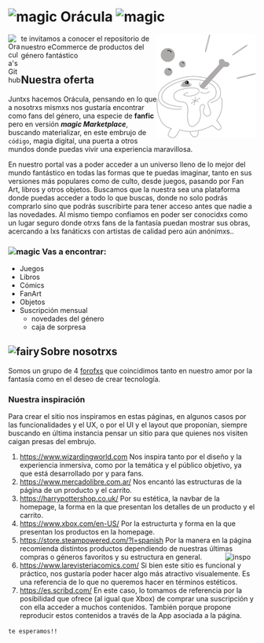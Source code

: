 # <img width="04%" align="centre" alt="magic" src="https://img.icons8.com/dotty/344/sparkling.png" />  Orácula <img width="04%" align="centre" alt="magic" src="https://img.icons8.com/dotty/344/sparkling.png" /> 
<img width="40%" align="right" alt="Caldero" src="https://github.com/NicolasMontesanto/Grupo_01_Oracula/blob/feature_logo/design/Logo/gris.png" />
<a href="https://github.com/NicolasMontesanto/Grupo_01_Oracula/tree/main">
  
<img align="left" alt="Oracula's Github" width="26px" src="https://cdn.jsdelivr.net/npm/simple-icons@v3/icons/github.svg" />
</a> 
te invitamos a conocer el repositorio de nuestro eCommerce de productos del género fantástico

## Nuestra oferta

Juntxs hacemos Orácula, pensando en lo que a nosotrxs mismxs nos gustaría encontrar como fans del género, una especie de **fanfic** pero en versión ***magic Marketplace***, buscando materializar, en este embrujo de ```código```, magia digital, una puerta a otros mundos donde puedas vivir una experiencia maravillosa.

En nuestro portal vas a poder acceder a un universo lleno de lo mejor del mundo fantástico en todas las formas que te puedas imaginar, tanto en sus versiones más populares como de culto, desde juegos, pasando por Fan Art, libros y otros objetos. Buscamos que la nuestra sea una plataforma donde puedas acceder a todo lo que buscas, donde no solo podrás comprarlo sino que podrás suscribirte para tener acceso antes que nadie a las novedades. Al mismo tiempo confiamos en poder ser conocidxs como un lugar seguro donde otrxs fans de la fantasía puedan mostrar sus obras, acercando a lxs fanáticxs con artistas de calidad pero aún anónimxs..

### <img width="05%" align="centre" alt="magic" src="https://img.icons8.com/external-glyph-chroma-amoghdesign/452/external-fantasy-happy-new-year-glyph-chroma-amoghdesign.png" /> Vas a encontrar:  

- Juegos
- Libros
- Cómics
- FanArt
- Objetos
- Suscripción mensual
  - novedades del género
  - caja de sorpresa    
  
  


## <img width="13%" align="left" alt="fairy" src="https://img.icons8.com/external-flat-lima-studio/344/external-fairy-monster-flat-lima-studio.png" /> Sobre nosotrxs

Somos un grupo de 4 [forofxs](https://www.lexico.com/es/definicion/forofo) que coincidimos tanto en nuestro amor por la fantasía como en el deseo de crear tecnología. 



### Nuestra inspiración
Para crear el sitio nos inspiramos en estas páginas, en algunos casos por las funcionalidades y el UX, o por el UI y el layout que proponían, siempre buscando en última instancia pensar un sitio para que quienes nos visiten caigan presas del embrujo.

1. https://www.wizardingworld.com Nos inspira tanto por el diseño y la experiencia inmersiva, como por la temática y el público objetivo, ya que está desarrollado por y para fans.
1. https://www.mercadolibre.com.ar/ Nos encantó las estructuras de la página de un producto y el carrito.
1. https://harrypottershop.co.uk/ Por su estética, la navbar de la homepage, la forma en la que presentan los detalles de un producto y el carrito. 
1. https://www.xbox.com/en-US/ Por la estructurta y forma en la que presentan los productos en la homepage.
1. https://store.steampowered.com/?l=spanish Por la manera en la página recomienda distintos productos dependiendo de nuestras últimas compras o géneros favoritos y su estructura en general. <img width="13%"  align="right" align="centre" alt="inspo" src="https://cdn-icons-png.flaticon.com/512/4214/4214072.png" />
1. https://www.larevisteriacomics.com/ Si bien este sitio es funcional y práctico, nos gustaría poder hacer algo más atractivo visualemente. Es una referencia de lo que no queremos hacer en términos estéticos. 
1. https://es.scribd.com/ En este caso, lo tomamos de referencia por la posibilidad que ofrece (al igual que Xbox) de comprar una suscripción y con ella acceder a muchos contenidos. También porque propone reproducir estos contenidos a través de la App asociada a la página.


```te esperamos!!```

